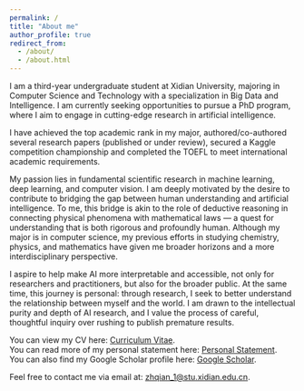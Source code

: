 ```yaml
---
permalink: /
title: "About me"
author_profile: true
redirect_from: 
  - /about/
  - /about.html
---
```


I am a third-year undergraduate student at Xidian University, majoring in Computer Science and Technology with a specialization in Big Data and Intelligence. I am currently seeking opportunities to pursue a PhD program, where I aim to engage in cutting-edge research in artificial intelligence. 

I have achieved the top academic rank in my major, authored/co-authored several research papers (published or under review), secured a Kaggle competition championship and completed the TOEFL to meet international academic requirements.  

My passion lies in fundamental scientific research in machine learning, deep learning, and computer vision. I am deeply motivated by the desire to contribute to bridging the gap between human understanding and artificial intelligence. To me, this bridge is akin to the role of deductive reasoning in connecting physical phenomena with mathematical laws — a quest for understanding that is both rigorous and profoundly human. Although my major is in computer science, my previous efforts in studying chemistry, physics, and mathematics have given me broader horizons and a more interdisciplinary perspective.

I aspire to help make AI more interpretable and accessible, not only for researchers and practitioners, but also for the broader public. At the same time, this journey is personal: through research, I seek to better understand the relationship between myself and the world. I am drawn to the intellectual purity and depth of AI research, and I value the process of careful, thoughtful inquiry over rushing to publish premature results.

You can view my CV here: [Curriculum Vitae](../assets/ZhihaoQian_CV.pdf).  <br>
You can read more of my personal statement here: [Personal Statement](../assets/Personal_Statement.pdf).<br>
You can also find my Google Scholar profile here: [Google Scholar](https://scholar.google.com/citations?user=o83AL3sAAAAJ&amp;hl=en).  <br>

Feel free to contact me via email at: zhqian_1@stu.xidian.edu.cn.
